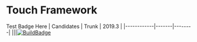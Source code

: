 # Touch Framework

Test Badge Here
| Candidates | Trunk | 2019.3 |
|------------|-------|--------|
|||[![BuildBadge](https://badges.cds.internal.unity3d.com/packages/com.unity.touch-framework/build-badge.svg?branch=yamato&testWorkflow=package-isolation)](https://badges.cds.internal.unity3d.com/packages/com.unity.touch-framework/build-info?branch=yamato&testWorkflow=package-isolation)
